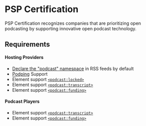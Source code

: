 # PSP Certification
PSP Certification recognizes companies that are prioritizing open podcasting by supporting innovative open podcast technology.

## Requirements
#### Hosting Providers
* [Declare the "podcast" namespace](https://github.com/Podcast-Standards-Project/PSP-1-Podcast-RSS-Specification/blob/main/0.9.md#namespace-declarations) in RSS feeds by default
* [Podping](https://github.com/Podcastindex-org/podping.cloud) Support
* Element support [`<podcast:locked>`](https://github.com/Podcast-Standards-Project/PSP-1-Podcast-RSS-Specification/blob/main/0.9.md#podcastlocked)
* Element support [`<podcast:transcript>`](https://github.com/Podcast-Standards-Project/PSP-1-Podcast-RSS-Specification/blob/main/0.9.md#podcasttranscript)
* Element support [`<podcast:funding>`](https://github.com/Podcast-Standards-Project/PSP-1-Podcast-RSS-Specification/blob/main/0.9.md#podcastfunding)

#### Podcast Players
* Element support [`<podcast:transcript>`](https://github.com/Podcast-Standards-Project/PSP-1-Podcast-RSS-Specification/blob/main/0.9.md#podcasttranscript)
* Element support [`<podcast:funding>`](https://github.com/Podcast-Standards-Project/PSP-1-Podcast-RSS-Specification/blob/main/0.9.md#podcastfunding)
